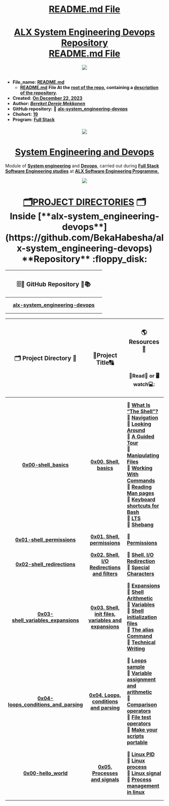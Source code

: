 <H1 align="center", height="1500"> <ins> README.md File </ins> </H1>
<H1 align="center"> <ins>  ALX System Engineering Devops Repository<br> README.md File</ins> </H1>

<p align="center">
  <img src="https://i.ibb.co/VWZxPbx/Repo-alx-system-engineering-devops-Alx-logo.png" />
</p>

##

* **File_name:** [**README.md**](https://github.com/BekaHabesha/alx-system_engineering-devops/blob/master/README.md)
  * [**README.md**](https://github.com/BekaHabesha/alx-system_engineering-devops/blob/master/README.md) **File At the <ins>root of the repo</ins>, containing a <ins>description of the repository</ins>.**
* **Created:** <ins>**On December 22, 2023**</ins>
* **Author:** [***Bereket Dereje Mekkonen***](https://intranet.alxswe.com/users/BereketDerejeMekonnen)
* **GitHub repository:** 📂 [**alx-system_engineering-devops**](https://github.com/BekaHabesha/alx-system_engineering-devops)
* **Chohort:** <ins>**19**</ins>
* **Program:** <ins>**Full Stack**</ins>

###   

<p align="center">
  <img src="https://i.ibb.co/ZV48Drd/Alx-next-generation.png" />
</p>
                     
##

<H1 align="center"> <ins> System Engineering and Devops</ins> </H1>

Module of <ins>**System engineering</ins>** and <ins>**Devops</ins>**, carried out during <ins>**Full Stack Software Engineering studies</ins>** at <ins>**ALX Software Engineering Programme<ins>.**

<p align="center">
  <img src="https://i.ibb.co/Dr7zQyb/alx-do-hard-things.png" />
</p>

###

<H1 align="center", height="1500"> <ins> 🗂PROJECT DIRECTORIES</ins> 🗂<br> Inside [**alx-system_engineering-devops**](https://github.com/BekaHabesha/alx-system_engineering-devops) **Repository** :floppy_disk: </H1>

|  | <H3 align="center">🗄💾 GitHub Repository 📀📚 </H3> |  |
| :----: | :----:| :---- |
|   |   |   |
|   |   |   |
|   | [**alx-system_engineering-devops**](https://github.com/BekaHabesha/alx-system_engineering-devops) |  |
|   |   |   |
|   |   |   |

| <H3 align="center">🗂 Project Directory 📁 </H3> | <H3 align="center">📝Project Title🔠</H3> | <H3 align="center">🌎Resources 💎 </H3> <br> <H4 align="center">Read📖 or 🖥watch💻: </H4>| 
| :----: | :----:| :---- |
|   |   |   |
|   |   |   |
| [**0x00-shell_basics**](https://github.com/BekaHabesha/alx-system_engineering-devops/tree/master/0x00-shell_basics) | [**0x00. Shell, basics**](https://intranet.alxswe.com/projects/205) | 🔹 [**What Is “The Shell”?**](https://intranet.alxswe.com/rltoken/vwO91sqNBgRL03BLu-ueiA)<br>🔸 [**Navigation**](https://intranet.alxswe.com/rltoken/iblidp7yp6i-QpT8rDXHaA)<br> 🔹 [**Looking Around**](https://intranet.alxswe.com/rltoken/xEKUCnQsMH0esQ6fJU5vLA)<br> 🔸 [**A Guided Tour**](https://intranet.alxswe.com/rltoken/HUhQ73fFR1GOC5nb4r-mDw)<br> 🔹 [**Manipulating Files**](https://intranet.alxswe.com/rltoken/olv-1tj4d1LA57Z0PrLNvw)<br> 🔸 [**Working With Commands**](https://intranet.alxswe.com/rltoken/zUtux3Pm0BkvtwXzbTtkmA)<br> 🔹 [**Reading Man pages**](https://intranet.alxswe.com/rltoken/rddGdsqLf8_kRzp12RaD4A)<br> 🔸 [**Keyboard shortcuts for Bash**](https://intranet.alxswe.com/rltoken/AGxMxuS5IeW8VmEvJyhwvw)<br> 🔹 [**LTS**](https://wiki.ubuntu.com/LTS)<br> 🔸 [**Shebang**](https://intranet.alxswe.com/rltoken/cE8ZA3kgEaFhB-IDNv31bQ) |
|   |   |   |
|   |   |   |
| [**0x01-shell_permissions**](https://github.com/BekaHabesha/alx-system_engineering-devops/tree/master/0x01-shell_permissions) | [**0x01. Shell, permissions**](https://intranet.alxswe.com/projects/207) | 🔹 [**Permissions**](https://intranet.alxswe.com/rltoken/aQmRB6ms-SDHUhqY0Rsa3g) |
|   |   |   |
|   |   |   |
| [**0x02-shell_redirections**](https://github.com/BekaHabesha/alx-system_engineering-devops/tree/master/0x02-shell_redirections) | [**0x02. Shell, I/O Redirections and filters**](https://intranet.alxswe.com/projects/208) | 🔹 [**Shell, I/O Redirection**](https://intranet.alxswe.com/rltoken/fGOQQXRKbvOcd1qLRxHzLQ)<br> 🔸 [**Special Characters**](https://intranet.alxswe.com/rltoken/c1pz13vke3HPH0S8iALbtw) |
|   |   |   |
|   |   |   |
| [**0x03-shell_variables_expansions**](https://github.com/BekaHabesha/alx-system_engineering-devops/tree/master/0x03-shell_variables_expansions) | [**0x03. Shell, init files, variables and expansions**](https://intranet.alxswe.com/projects/209) | 🔹 [**Expansions**](https://intranet.alxswe.com/rltoken/oXnzBjLBA9t9dr7WuftdmQ)<br> 🔸 [**Shell Arithmetic**](https://intranet.alxswe.com/rltoken/PLSUQnBcKKU5eEgRfRDlug)<br> 🔹 [**Variables**](https://intranet.alxswe.com/rltoken/SvdGNZJjKsPghzZEhaWu4Q)<br>🔸 [**Shell initialization files**](https://intranet.alxswe.com/rltoken/tqud57kjsSYgDfeZDlwl3g)<br> 🔹 [**The alias Command**](https://intranet.alxswe.com/rltoken/1Z3nYPjmidqQJXcWQ9Fkug)<br> 🔸 [**Technical Writing**](https://intranet.alxswe.com/rltoken/wYrZr3t3DeAE8PpYHYWGiw) |
|   |   |   |
|   |   |   |
| [**0x04-loops_conditions_and_parsing**](https://github.com/BekaHabesha/alx-system_engineering-devops/tree/master/0x04-loops_conditions_and_parsing) | [**0x04. Loops, conditions and parsing**](https://intranet.alxswe.com/projects/251) | 🔹 [**Loops sample**](https://intranet.alxswe.com/rltoken/wT98UJfv_E2tk4yP9PcLLw)<br> 🔸 [**Variable assignment and arithmetic**](https://intranet.alxswe.com/rltoken/olvOKX699pq50rkHRE5cSA)<br> 🔹 [**Comparison operators**](https://intranet.alxswe.com/rltoken/HxohzllkOWh0t4dy_HptIQ)<br> 🔸 [**File test operators**](https://intranet.alxswe.com/rltoken/g8of2ABPEJfCNtPrDQaqVw)<br> 🔹 [**Make your scripts portable**](https://intranet.alxswe.com/rltoken/O0Ay21p7tDhfLMsYbtAKug) |
|   |   |   |
|   |   |   |
| [**0x00-hello_world**](https://github.com/BekaHabesha/alx-system_engineering-devops/tree/master/0x00-shell_basics) | [**0x05. Processes and signals**](https://intranet.alxswe.com/projects/255) | 🔹 [**Linux PID**](https://intranet.alxswe.com/rltoken/qVGxUt1QMIV4B4oVrQBlQg)<br> 🔸 [**Linux process**](https://intranet.alxswe.com/rltoken/px2TdWSjVO8i9SB5gHchAw)<br> 🔹 [**Linux signal**](https://intranet.alxswe.com/rltoken/qQSGz9CN52PVF3IPCuaRiw)<br> 🔸 [**Process management in linux**](https://intranet.alxswe.com/rltoken/XlYrlghzNZ6Z1cbI_IPaiA) |
|   |   |   |
|   |   |   |
